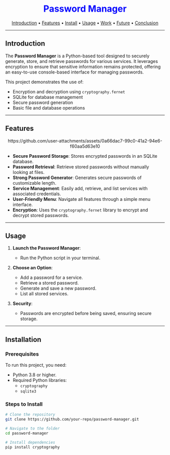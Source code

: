 <div align="center">
    <h1 style="font-weight: bold; color: blue;">Password Manager</h1>
</div>

<p align="center">
  <a href="#introduction">Introduction</a> •
  <a href="#features">Features</a> •
  <a href="#installation">Install</a> •
  <a href="#usage">Usage</a> •
  <a href="#work">Work</a> •
  <a href="#future">Future</a> •
  <a href="#conclusion">Conclusion</a>
</p>

---

## Introduction

The **Password Manager** is a Python-based tool designed to securely generate, store, and retrieve passwords for various services. It leverages encryption to ensure that sensitive information remains protected, offering an easy-to-use console-based interface for managing passwords.

This project demonstrates the use of:

- Encryption and decryption using `cryptography.fernet`
- SQLite for database management
- Secure password generation
- Basic file and database operations

---

## Features

<div align="center">
 https://github.com/user-attachments/assets/0a66dac7-99c0-41a2-94e6-f60aa5d63e10
  <br>
</div>

- **Secure Password Storage**: Stores encrypted passwords in an SQLite database.
- **Password Retrieval**: Retrieve stored passwords without manually looking at files.
- **Strong Password Generator**: Generates secure passwords of customizable length.
- **Service Management**: Easily add, retrieve, and list services with associated credentials.
- **User-Friendly Menu**: Navigate all features through a simple menu interface.
- **Encryption**: Uses the `cryptography.fernet` library to encrypt and decrypt stored passwords.

---

## Usage

1. **Launch the Password Manager**:
   - Run the Python script in your terminal.
   
2. **Choose an Option**:
   - Add a password for a service.
   - Retrieve a stored password.
   - Generate and save a new password.
   - List all stored services.

3. **Security**:
   - Passwords are encrypted before being saved, ensuring secure storage.

---

## Installation

### Prerequisites
To run this project, you need:

- Python 3.8 or higher.
- Required Python libraries:
  - `cryptography`
  - `sqlite3`

### Steps to Install
```bash
# Clone the repository
git clone https://github.com/your-repo/password-manager.git

# Navigate to the folder
cd password-manager

# Install dependencies
pip install cryptography

